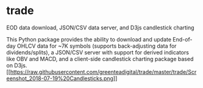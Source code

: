 # trade
EOD data download, JSON/CSV data server, and D3js candlestick charting

This Python package provides the ability to download and update End-of-day OHLCV data for ~7K symbols (supports back-adjusting data for dividends/splits), a JSON/CSV server with support for derived indicators like OBV and MACD, and a client-side candlestick charting package based on D3js.
[[https://raw.githubusercontent.com/greenteadigital/trade/master/trade/Screenshot_2018-07-19%20Candlesticks.png]]
